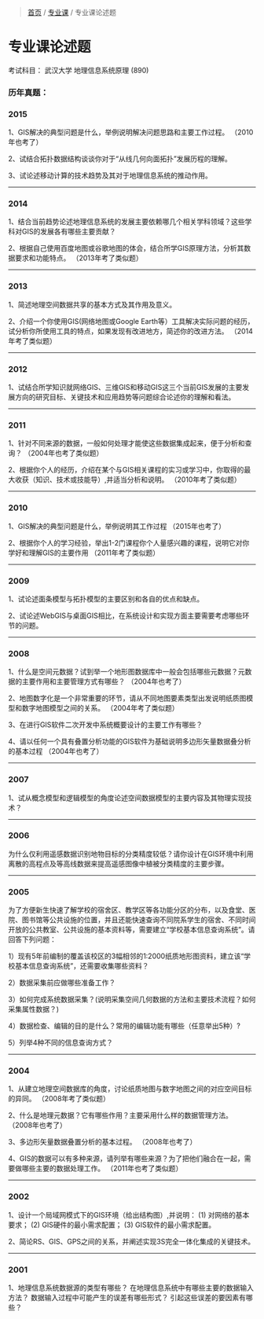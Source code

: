 > [首页](index.html) / [专业课](专业课.html) / 专业课论述题

# 专业课论述题

考试科目：
武汉大学 地理信息系统原理 (890)

### 历年真题：

### 2015

1、GIS解决的典型问题是什么，举例说明解决问题思路和主要工作过程。
（2010年也考了）

2、试结合拓扑数据结构谈谈你对于“从线几何向面拓扑”发展历程的理解。

3、试论述移动计算的技术趋势及其对于地理信息系统的推动作用。

----
### 2014

1、结合当前趋势论述地理信息系统的发展主要依赖哪几个相关学科领域？这些学科对GIS的发展各有哪些主要贡献？

2、根据自己使用百度地图或谷歌地图的体会，结合所学GIS原理方法，分析其数据要求和功能特点。
（2013年考了类似题）

----
### 2013

1、简述地理空间数据共享的基本方式及其作用及意义。

2、介绍一个你使用GIS(网络地图或Google Earth等）工具解决实际问题的经历，试分析你所使用工具的特点，如果发现有改进地方，简述你的改进方法。
（2014年考了类似题）


----
### 2012

1、试结合所学知识就网络GIS、三维GIS和移动GIS这三个当前GIS发展的主要发展方向的研究目标、关键技术和应用趋势等问题综合论述你的理解和看法。

----
### 2011

1、针对不同来源的数据，一般如何处理才能使这些数据集成起来，便于分析和查询？
（2004年也考了类似题）

2、根据你个人的经历，介绍在某个与GIS相关课程的实习或学习中，你取得的最大收获（知识、技术或技能导）,并适当分析和说明。
（2010年考了类似题）

----
### 2010

1、GIS解决的典型问题是什么，举例说明其工作过程
（2015年也考了）

2、根据你个人的学习经验，举出1-2门课程你个人量感兴趣的课程，说明它对你学好和理解GIS的主要作用
（2011年考了类似题）

----
### 2009

1、试论述面条模型与拓扑模型的主要区别和各自的优点和缺点。

2、试论述WebGIS与桌面GIS相比，在系统设计和实现方面主要需要考虑哪些环节的问题。

----
### 2008

1、什么是空间元数据？试到举一个地形图数据库中一般会包括哪些元数据？元数据的主要作用和主要管理方式有哪些？
（2004年也考了）

2、地图数字化是一个非常重要的环节，请从不同地图要素类型出发说明纸质图模型和数字地图模型之间的关系。
（2004年考了类似题）

3、在进行GIS软件二次开发中系统概要设计的主要工作有哪些？

4、请以任何一个具有叠置分析功能的GIS软件为基础说明多边形矢量数据叠分析的基本过程
（2004年也考了）

----
### 2007

1、试从概念模型和逻辑模型的角度论述空间数据模型的主要内容及其物理实现技术？

----
### 2006

为什么仅利用遥感数据识别地物目标的分类精度较低？请你设计在GIS环境中利用离散的高程点及等高线数据来提高遥感图像中植被分类精度的主要步骤。

----
### 2005

为了方便新生快速了解学校的宿舍区、教学区等各功能分区的分布，以及食堂、医院、图书馆等公共设施的位置，并且还能快速查询不同院系学生的宿舍、不同时间开放的公共教室、公共设施的基本资料等，需要建立“学校基本信息查询系统”。请回答下列问题：

1）现有5年前编制的覆盖该校区的3幅相邻的1:2000纸质地形图资料，建立该“学校基本信息查询系统”，还需要收集哪些资料？

2）数据采集前应做哪些准备工作？

3）如何完成系统数据采集？(说明采集空间几何数据的方法和主要技术流程？如何采集属性数据？)

4）数据检查、编辑的目的是什么？常用的编辑功能有哪些（任意举出5种）?

5）列举4种不同的信息查询方式？

----
### 2004

1、从建立地理空间数据库的角度，讨论纸质地图与数字地图之间的对应空间目标的异同。
（2008年考了类似题）

2、什么是地理元数据？它有哪些作用？主要采用什么样的数据管理方法。
（2008年也考了）

3、多边形矢量数据叠置分析的基本过程。
（2008年也考了）

4、GIS的数据可以有多种来源，请列举有哪些来源？为了把他们融合在一起，需要做哪些主要的数据处理工作。
（2011年也考了类似题）

----
### 2002

1、设计一个局域网模式下的GIS环境（给出结构图）,并说明：
(1) 对网络的基本要求；
(2) GIS硬件的最小需求配置；
(3) GIS软件的最小需求配置。

2、简论RS、GIS、GPS之间的关系，并阐述实现3S完全一体化集成的关键技术。

----
### 2001

1、地理信息系统数据源的类型有哪些？
在地理信息系统中有哪些主要的数据输入方法？
数据输入过程中可能产生的误差有哪些形式？
引起这些误差的要因素有哪些？


<!--stackedit_data:
eyJoaXN0b3J5IjpbMTc4MjgzMjQ1LDE2NTE1NTA3MzQsNDU3Nz
E5MDU1XX0=
-->